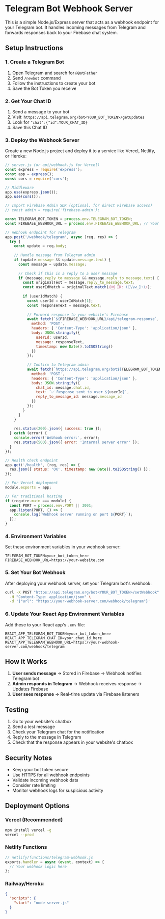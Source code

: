 # Telegram Bot Webhook Server

This is a simple Node.js/Express server that acts as a webhook endpoint for your Telegram bot. It handles incoming messages from Telegram and forwards responses back to your Firebase chat system.

## Setup Instructions

### 1. Create a Telegram Bot

1. Open Telegram and search for `@BotFather`
2. Send `/newbot` command
3. Follow the instructions to create your bot
4. Save the Bot Token you receive

### 2. Get Your Chat ID

1. Send a message to your bot
2. Visit: `https://api.telegram.org/bot<YOUR_BOT_TOKEN>/getUpdates`
3. Look for `"chat":{"id":YOUR_CHAT_ID}`
4. Save this Chat ID

### 3. Deploy the Webhook Server

Create a new Node.js project and deploy it to a service like Vercel, Netlify, or Heroku:

```javascript
// server.js (or api/webhook.js for Vercel)
const express = require('express');
const app = express();
const cors = require('cors');

// Middleware
app.use(express.json());
app.use(cors());

// Import Firebase Admin SDK (optional, for direct Firebase access)
// const admin = require('firebase-admin');

const TELEGRAM_BOT_TOKEN = process.env.TELEGRAM_BOT_TOKEN;
const FIREBASE_WEBHOOK_URL = process.env.FIREBASE_WEBHOOK_URL; // Your website's webhook endpoint

// Webhook endpoint for Telegram
app.post('/webhook/telegram', async (req, res) => {
  try {
    const update = req.body;
    
    // Handle message from Telegram admin
    if (update.message && update.message.text) {
      const message = update.message;
      
      // Check if this is a reply to a user message
      if (message.reply_to_message && message.reply_to_message.text) {
        const originalText = message.reply_to_message.text;
        const userIdMatch = originalText.match(/🆔 ID: ([\\w_]+)/);
        
        if (userIdMatch) {
          const userId = userIdMatch[1];
          const responseText = message.text;
          
          // Forward response to your website's Firebase
          await fetch(`${FIREBASE_WEBHOOK_URL}/api/telegram-response`, {
            method: 'POST',
            headers: { 'Content-Type': 'application/json' },
            body: JSON.stringify({
              userId: userId,
              message: responseText,
              timestamp: new Date().toISOString()
            })
          });
          
          // Confirm to Telegram admin
          await fetch(`https://api.telegram.org/bot${TELEGRAM_BOT_TOKEN}/sendMessage`, {
            method: 'POST',
            headers: { 'Content-Type': 'application/json' },
            body: JSON.stringify({
              chat_id: message.chat.id,
              text: `✅ Response sent to user ${userId}`,
              reply_to_message_id: message.message_id
            })
          });
        }
      }
    }
    
    res.status(200).json({ success: true });
  } catch (error) {
    console.error('Webhook error:', error);
    res.status(500).json({ error: 'Internal server error' });
  }
});

// Health check endpoint
app.get('/health', (req, res) => {
  res.json({ status: 'OK', timestamp: new Date().toISOString() });
});

// For Vercel deployment
module.exports = app;

// For traditional hosting
if (require.main === module) {
  const PORT = process.env.PORT || 3001;
  app.listen(PORT, () => {
    console.log(`Webhook server running on port ${PORT}`);
  });
}
```

### 4. Environment Variables

Set these environment variables in your webhook server:

```env
TELEGRAM_BOT_TOKEN=your_bot_token_here
FIREBASE_WEBHOOK_URL=https://your-website.com
```

### 5. Set Your Bot Webhook

After deploying your webhook server, set your Telegram bot's webhook:

```bash
curl -X POST "https://api.telegram.org/bot<YOUR_BOT_TOKEN>/setWebhook" \
  -H "Content-Type: application/json" \
  -d '{"url": "https://your-webhook-server.com/webhook/telegram"}'
```

### 6. Update Your React App Environment Variables

Add these to your React app's `.env` file:

```env
REACT_APP_TELEGRAM_BOT_TOKEN=your_bot_token_here
REACT_APP_TELEGRAM_CHAT_ID=your_chat_id_here
REACT_APP_TELEGRAM_WEBHOOK_URL=https://your-webhook-server.com/webhook/telegram
```

## How It Works

1. **User sends message** → Stored in Firebase → Webhook notifies Telegram bot
2. **Admin responds in Telegram** → Webhook receives response → Updates Firebase
3. **User sees response** → Real-time update via Firebase listeners

## Testing

1. Go to your website's chatbox
2. Send a test message
3. Check your Telegram chat for the notification
4. Reply to the message in Telegram
5. Check that the response appears in your website's chatbox

## Security Notes

- Keep your bot token secure
- Use HTTPS for all webhook endpoints
- Validate incoming webhook data
- Consider rate limiting
- Monitor webhook logs for suspicious activity

## Deployment Options

### Vercel (Recommended)
```bash
npm install vercel -g
vercel --prod
```

### Netlify Functions
```javascript
// netlify/functions/telegram-webhook.js
exports.handler = async (event, context) => {
  // Your webhook logic here
};
```

### Railway/Heroku
```json
{
  "scripts": {
    "start": "node server.js"
  }
}
```
